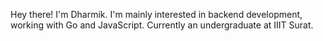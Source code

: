 Hey there! I'm Dharmik.
I'm mainly interested in backend development, working with Go and JavaScript.
Currently an undergraduate at IIIT Surat.
